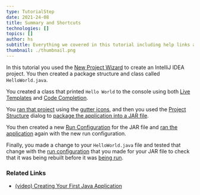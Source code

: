 ```yaml
---
type: TutorialStep
date: 2021-24-08
title: Summary and Shortcuts
technologies: []
topics: []
author: hs
subtitle: Everything we covered in this tutorial including help links and shortcuts.
thumbnail: ./thumbnail.png
---
```


In this tutorial you used the [New Project Wizard](https://www.jetbrains.com/help/idea/new-project-wizard.html) to create an IntelliJ IDEA project. You then created a package structure and class called `HelloWorld.java`.

You created a class that printed `Hello World` to the console using both [Live Templates](https://www.jetbrains.com/help/idea/using-live-templates.html) and [Code Completion](https://www.jetbrains.com/help/idea/auto-completing-code.html).

You [ran that project](https://www.jetbrains.com/help/idea/running-applications.html) using the [gutter icons](https://www.jetbrains.com/help/idea/settings-gutter-icons.html), and then you used the [Project Structure](https://www.jetbrains.com/help/idea/project-settings-and-structure.html) dialog to [package the application into a JAR file](https://www.jetbrains.com/help/idea/compiling-applications.html#package_into_jar). 

You then created a new [Run Configuration](https://www.jetbrains.com/help/idea/run-debug-configuration.html) for the JAR file and [ran the application](https://www.jetbrains.com/help/idea/running-applications.html) again with the new run configuration.

Finally, you made a change to your `HelloWorld.java` file and tested that change with the [run configuration](https://www.jetbrains.com/help/idea/run-debug-configuration.html) that you made for your JAR file to check that it was being rebuilt before it was [being run](https://www.jetbrains.com/help/idea/running-applications.html).

### Related Links
- [(video) Creating Your First Java Application](https://www.youtube.com/watch?v=H_XxH66lm3U)